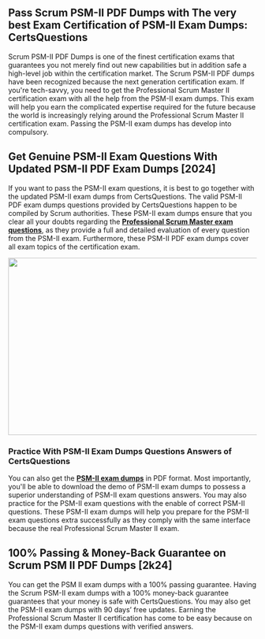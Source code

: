 <h2>Pass Scrum PSM-II PDF Dumps with The very best Exam Certification of PSM-II Exam Dumps: CertsQuestions</h2>
<p>Scrum PSM-II PDF Dumps is one of the finest certification exams that guarantees you not merely find out new capabilities but in addition safe a high-level job within the certification market. The Scrum PSM-II PDF dumps have been recognized because the next generation certification exam. If you're tech-savvy, you need to get the Professional Scrum Master II certification exam with all the help from the PSM-II exam dumps. This exam will help you earn the complicated expertise required for the future because the world is increasingly relying around the Professional Scrum Master II certification exam. Passing the PSM-II exam dumps has develop into compulsory.</p>
<h2>Get Genuine PSM-II Exam Questions With Updated PSM-II PDF Exam Dumps [2024]</h2>
<p>If you want to pass the PSM-II exam questions, it is best to go together with the updated PSM-II exam dumps from CertsQuestions. The valid PSM-II PDF exam dumps questions provided by CertsQuestions happen to be compiled by Scrum authorities. These PSM-II exam dumps ensure that you clear all your doubts regarding the <strong><a href="https://www.certsquestions.com/professional-scrum-master-certification.html">Professional Scrum Master exam questions</a></strong>, as they provide a full and detailed evaluation of every question from the PSM-II exam. Furthermore, these PSM-II PDF exam dumps cover all exam topics of the certification exam.</p>
<p><img style="display: block; margin-left: auto; margin-right: auto;" src="https://i.imgur.com/53zZ4Bb.png" alt="" width="720" height="360" /></p>
<h3>Practice With PSM-II Exam Dumps Questions Answers of CertsQuestions</h3>
<p>You can also get the <a href="https://www.certsquestions.com/PSM-II-pdf-dumps.html"><strong>PSM-II exam dumps</strong></a> in PDF format. Most importantly, you'll be able to download the demo of PSM-II exam dumps to possess a superior understanding of PSM-II exam questions answers. You may also practice for the PSM-II exam questions with the enable of correct PSM-II questions. These PSM-II exam dumps will help you prepare for the PSM-II exam questions extra successfully as they comply with the same interface because the real Professional Scrum Master II exam.</p>
<h2>100% Passing &amp; Money-Back Guarantee on Scrum PSM II PDF Dumps [2k24]</h2>
<p>You can get the PSM II exam dumps with a 100% passing guarantee. Having the Scrum PSM-II exam dumps with a 100% money-back guarantee guarantees that your money is safe with CertsQuestions. You may also get the PSM-II exam dumps with 90 days&rsquo; free updates. Earning the Professional Scrum Master II certification has come to be easy because on the PSM-II exam dumps questions with verified answers.</p>
